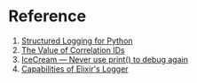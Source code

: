 # Reference

1. [Structured Logging for Python](https://www.structlog.org/en/latest/)
1. [The Value of Correlation IDs](https://www.rapid7.com/blog/post/2016/12/23/the-value-of-correlation-ids/)
1. [IceCream — Never use print() to debug again](https://github.com/gruns/icecream)
1. [Capabilities of Elixir's Logger](https://blog.appsignal.com/2020/10/13/capabilities-of-elixir-logger.html)

